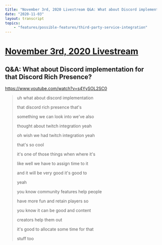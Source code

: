 ```yaml
---
title: "November 3rd, 2020 Livestream Q&A: What about Discord implementation for that Discord Rich Presence?"
date: "2020-11-03"
layout: transcript
topics:
    - "features/possible-features/third-party-service-integration"
---
```

# [November 3rd, 2020 Livestream](../2020-11-03.md)
## Q&A: What about Discord implementation for that Discord Rich Presence?
https://www.youtube.com/watch?v=s4YySOL2SC0
> uh what about discord implementation
> 
> that discord rich presence that's
> 
> something we can look into we've also
> 
> thought about twitch integration yeah
> 
> oh wish we had twitch integration yeah
> 
> that's so cool
> 
> it's one of those things when where it's
> 
> like well we have to assign time to it
> 
> and it will be very good it's good to
> 
> yeah
> 
> you know community features help people
> 
> have more fun and retain players so
> 
> you know it can be good and content
> 
> creators help them out
> 
> it's good to allocate some time for that
> 
> stuff too
> 
